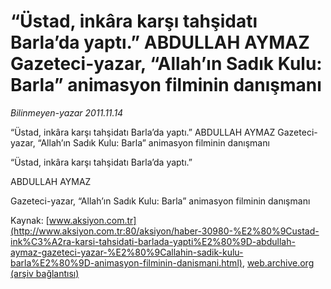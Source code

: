 # “Üstad, inkâra karşı tahşidatı Barla’da yaptı.” ABDULLAH AYMAZ Gazeteci-yazar, “Allah’ın Sadık Kulu: Barla” animasyon filminin danışmanı

*Bilinmeyen-yazar 2011.11.14*

<font class="agenda2NewsSpot">
 “Üstad, inkâra karşı tahşidatı Barla’da yaptı.”
ABDULLAH AYMAZ
Gazeteci-yazar, “Allah’ın Sadık Kulu: Barla” animasyon filminin danışmanı
</font>
<font class="newsDetail">
 <p>
  “Üstad, inkâra karşı tahşidatı Barla’da yaptı.”
 </p>
 <p>
  ABDULLAH AYMAZ
 </p>
 <p>
  Gazeteci-yazar, “Allah’ın Sadık Kulu: Barla” animasyon filminin danışmanı
 </p>
</font>

Kaynak: [www.aksiyon.com.tr](http://www.aksiyon.com.tr:80/aksiyon/haber-30980-%E2%80%9Custad-ink%C3%A2ra-karsi-tahsidati-barlada-yapti%E2%80%9D-abdullah-aymaz-gazeteci-yazar-%E2%80%9Callahin-sadik-kulu-barla%E2%80%9D-animasyon-filminin-danismani.html), [web.archive.org (arşiv bağlantısı)](http://web.archive.org/web/20111219085831/http://www.aksiyon.com.tr:80/aksiyon/haber-30980-%E2%80%9Custad-ink%C3%A2ra-karsi-tahsidati-barlada-yapti%E2%80%9D-abdullah-aymaz-gazeteci-yazar-%E2%80%9Callahin-sadik-kulu-barla%E2%80%9D-animasyon-filminin-danismani.html)
